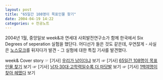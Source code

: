```yaml
---
layout: post
title: "65일간 108명이 목표인물 찾기"
date: 2004-04-19 14:22
categories: ⊙ 전공노트
---
```


2004년 1월, 중앙일보 week&과 연세대 사회발전연구소가 함께 한국에서 Six Degrees of seperation 실험을 했단다. 어디선가 들은 것도 같은데, 우연찮게 - 사실은 [노스모크](http://no-smok.net)를 뒤지다가 발견 - 그 실험에 대한 특집 기사를 발견했다.

week& Cover story
☞ [기사] [우리가 남이더냐](http://news.joins.com/society/200401/09/200401090828232601300038003810.html) 보기
☞ [기사] [65일간 108명이 목표인물 찾기](http://news.joins.com/society/200401/09/200401090827372801300038003810.html) 보기
☞ [기사] [남자·30대·고학력일수록 더 마당발](http://news.joins.com/society/200401/09/200401090826420671300038003810.html) 보기
☞ [기사] [1백여명이 찾아 헤맸다](http://news.joins.com/society/200401/09/200401090825008701300038003810.html) 보기

       
